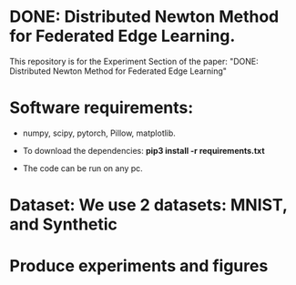 # DONE: Distributed Newton Method for Federated Edge Learning.


This repository is for the Experiment Section of the paper:
"DONE: Distributed Newton Method for Federated Edge Learning"

# Software requirements:
- numpy, scipy, pytorch, Pillow, matplotlib.

- To download the dependencies: **pip3 install -r requirements.txt**

- The code can be run on any pc.

# Dataset: We use 2 datasets: MNIST, and Synthetic

# Produce experiments and figures
